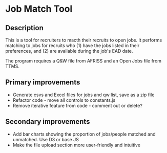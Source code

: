 # Job Match Tool

## Description
This is a tool for recruiters to macth their recruits to open jobs. It performs matching to jobs for recruits who (1) have the jobs listed in their preferences, and (2) are available during the job's EAD date.

The program requires a Q&W file from AFRISS and an Open Jobs file from TTMS.

## Primary improvements
* Generate csvs and Excel files for jobs and qw list, save as a zip file
* Refactor code - move all controls to constants.js
* Remove iterative feature from code - comment out or delete?

## Secondary improvements
* Add bar charts showing the proportion of jobs/people matched and unmatched. Use D3 or base JS
* Make the file upload section more user-friendly and intuitive
